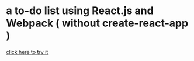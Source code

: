 # a to-do list using React.js and Webpack ( without create-react-app )

[click here to try it](https://maureensayshi.github.io/to_do_list/dist/index.html)
